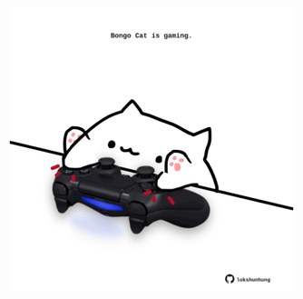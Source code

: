 <!-- built at 20/08/2025, 21:00:36 UTC -->
<p align="center">
  <img width="500" height="500" src="./ReadmeImage.svg">
</p>
